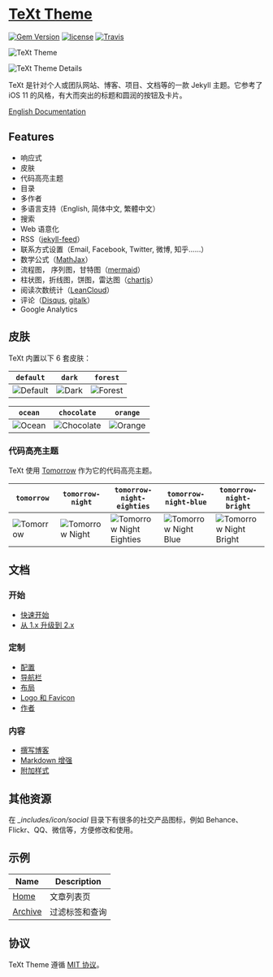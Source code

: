 # [TeXt Theme](https://github.com/kitian616/jekyll-TeXt-theme)

[![Gem Version](https://img.shields.io/gem/v/jekyll-text-theme.svg)](https://github.com/kitian616/jekyll-TeXt-theme/releases)
[![license](https://img.shields.io/github/license/kitian616/jekyll-TeXt-theme.svg)](https://github.com/kitian616/jekyll-TeXt-theme/blob/master/LICENSE)
[![Travis](https://img.shields.io/travis/kitian616/jekyll-TeXt-theme.svg)](https://travis-ci.org/kitian616/jekyll-TeXt-theme)

![TeXt Theme](https://raw.githubusercontent.com/kitian616/jekyll-TeXt-theme/master/screenshots/TeXt-home.png)

![TeXt Theme Details](https://raw.githubusercontent.com/kitian616/jekyll-TeXt-theme/master/screenshots/TeXt-details.png)

TeXt 是针对个人或团队网站、博客、项目、文档等的一款 Jekyll 主题。它参考了 iOS 11 的风格，有大而突出的标题和圆润的按钮及卡片。

[English Documentation](https://github.com/kitian616/jekyll-TeXt-theme/blob/master/README.md)

## Features

- 响应式
- 皮肤
- 代码高亮主题
- 目录
- 多作者
- 多语言支持（English, 简体中文, 繁體中文）
- 搜索
- Web 语意化
- RSS（[jekyll-feed](https://github.com/jekyll/jekyll-feed)）
- 联系方式设置（Email, Facebook, Twitter, 微博, 知乎……）
- 数学公式（[MathJax](https://www.mathjax.org/)）
- 流程图， 序列图，甘特图（[mermaid](https://mermaidjs.github.io/)）
- 柱状图，折线图，饼图，雷达图（[chartjs](http://www.chartjs.org/)）
- 阅读次数统计（[LeanCloud](https://leancloud.cn/)）
- 评论（[Disqus](https://disqus.com/), [gitalk](https://gitalk.github.io/)）
- Google Analytics

## 皮肤

TeXt 内置以下 6 套皮肤：

| `default` | `dark` | `forest` |
| --- |  --- | --- |
| ![Default](https://raw.githubusercontent.com/kitian616/jekyll-TeXt-theme/master/screenshots/skins_default.png) | ![Dark](https://raw.githubusercontent.com/kitian616/jekyll-TeXt-theme/master/screenshots/skins_dark.png) | ![Forest](https://raw.githubusercontent.com/kitian616/jekyll-TeXt-theme/master/screenshots/skins_forest.png) |

| `ocean` | `chocolate` | `orange` |
| --- |  --- | --- |
| ![Ocean](https://raw.githubusercontent.com/kitian616/jekyll-TeXt-theme/master/screenshots/skins_ocean.png) | ![Chocolate](https://raw.githubusercontent.com/kitian616/jekyll-TeXt-theme/master/screenshots/skins_chocolate.png) | ![Orange](https://raw.githubusercontent.com/kitian616/jekyll-TeXt-theme/master/screenshots/skins_orange.png) |

### 代码高亮主题

TeXt 使用 [Tomorrow](https://github.com/chriskempson/tomorrow-theme) 作为它的代码高亮主题。

| `tomorrow` | `tomorrow-night` | `tomorrow-night-eighties` | `tomorrow-night-blue` | `tomorrow-night-bright` |
| --- |  --- | --- | --- |  --- |
| ![Tomorrow](https://raw.githubusercontent.com/kitian616/jekyll-TeXt-theme/master/screenshots/highlight_tomorrow.png) | ![Tomorrow Night](https://raw.githubusercontent.com/kitian616/jekyll-TeXt-theme/master/screenshots/highlight_tomorrow-night.png) | ![Tomorrow Night Eighties](https://raw.githubusercontent.com/kitian616/jekyll-TeXt-theme/master/screenshots/highlight_tomorrow-night-eighties.png) | ![Tomorrow Night Blue](https://raw.githubusercontent.com/kitian616/jekyll-TeXt-theme/master/screenshots/highlight_tomorrow-night-blue.png) | ![Tomorrow Night Bright](https://raw.githubusercontent.com/kitian616/jekyll-TeXt-theme/master/screenshots/highlight_tomorrow-night-bright.png) |

## 文档

### 开始

- [快速开始](https://tianqi.name/jekyll-TeXt-theme/docs/zh/quick-start)
- [从 1.x 升级到 2.x](https://tianqi.name/jekyll-TeXt-theme/docs/zh/update-form-1-to-2)

### 定制

- [配置](https://tianqi.name/jekyll-TeXt-theme/docs/zh/configuration)
- [导航栏](https://tianqi.name/jekyll-TeXt-theme/docs/zh/navigation)
- [布局](https://tianqi.name/jekyll-TeXt-theme/docs/zh/layouts)
- [Logo 和 Favicon](https://tianqi.name/jekyll-TeXt-theme/docs/zh/logo-and-favicon)
- [作者](https://tianqi.name/jekyll-TeXt-theme/docs/zh/authors)

### 内容

- [撰写博客](https://tianqi.name/jekyll-TeXt-theme/docs/zh/writing-posts)
- [Markdown 增强](https://tianqi.name/jekyll-TeXt-theme/docs/zh/markdown-enhancements)
- [附加样式](https://tianqi.name/jekyll-TeXt-theme/docs/zh/additional-styles)

## 其他资源

在 *_includes/icon/social* 目录下有很多的社交产品图标，例如 Behance、Flickr、QQ、微信等，方便修改和使用。

## 示例

| Name | Description |
| --- | --- |
| [Home](https://tianqi.name/jekyll-TeXt-theme/test/) | 文章列表页 |
| [Archive](https://tianqi.name/jekyll-TeXt-theme/archive.html) | 过滤标签和查询 |

## 协议

TeXt Theme 遵循 [MIT 协议](https://github.com/kitian616/jekyll-TeXt-theme/blob/master/LICENSE)。
